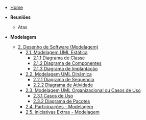 <!-- docs/_sidebar.md -->

- [Home](/)

- **Reuniões**
  - Atas

- **Modelagem**
  - [2. Desenho de Software (Modelagem)](/Modelagem/index.md)
    - [2.1. Modelagem UML Estática](/Modelagem/ModelagemEstatica/index.md)
      - [2.1.1 Diagrama de Classe](/Modelagem/ModelagemEstatica/DiagramadeClasse.md)
      - [2.1.2 Diagrama de Componentes](/Modelagem/ModelagemEstatica/Diagramadecomponentes.md)
      - [2.1.3 Diagrama de Implantação](/Modelagem/ModelagemEstatica/DiagramadeImplantacao.md)
    - [2.2. Modelagem UML Dinâmica](/Modelagem/ModelagemDinamica/index.md)
        - [2.2.1 Diagrama de Sequencia](/Modelagem/ModelagemDinamica/DiagramaSequencia.md)
        - [2.2.2 Diagrama de Atividade](/Modelagem/ModelagemDinamica/DiagramadeAtividade.md)
    - [2.3. Modelagem UML Organizacional ou Casos de Uso](/Modelagem/ModelagemOrganizacionalCasosDeUso/index.md)
      - [2.3.1 Casos de Uso](/Modelagem/ModelagemOrganizacionalCasosDeUso/casodeuso.md)
      - [2.3.2 Diagrama de Pacotes](/Modelagem/ModelagemOrganizacionalCasosDeUso/DiagramadePacotes.md)
    - [2.4. Participações - Modelagem](/Modelagem/2.4.ParticipacoesModelagem.md)
    - [2.5. Iniciativas Extras - Modelagem](/Modelagem/2.5.IniciativasExtras.md)
